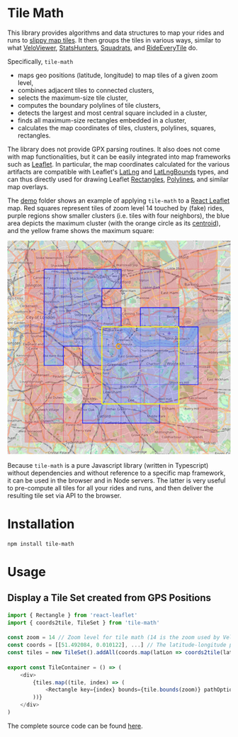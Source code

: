 # Tile Math

This library provides algorithms and data structures to map your rides and runs to [slippy map tiles](https://wiki.openstreetmap.org/wiki/Slippy_map_tilenames).
It then groups the tiles in various ways, similar to what
[VeloViewer](https://veloviewer.com/explorer), [StatsHunters](https://www.statshunters.com),
[Squadrats](https://squadrats.com/activities), and [RideEveryTile](https://rideeverytile.com) do.

Specifically, `tile-math`
* maps geo positions (latitude, longitude) to map tiles of a given zoom level,
* combines adjacent tiles to connected clusters,
* selects the maximum-size tile cluster,
* computes the boundary polylines of tile clusters,
* detects the largest and most central square included in a cluster,
* finds all maximum-size rectangles embedded in a cluster,
* calculates the map coordinates of tiles, clusters, polylines, squares, rectangles.  

The library does not provide GPX parsing routines. It also does not come with map functionalities,
but it can be easily integrated into map frameworks such as [Leaflet](https://leafletjs.com).
In particular, the map coordinates calculated for the various artifacts are compatible with Leaflet's
[LatLng](https://leafletjs.com/reference.html#latlng) and [LatLngBounds](https://leafletjs.com/reference.html#latlngbounds)
types, and can thus directly used for drawing Leaflet [Rectangles](https://leafletjs.com/reference.html#rectangle),
[Polylines](https://leafletjs.com/reference.html#polyline), and similar map overlays.

The [demo](./demo) folder shows an example of applying `tile-math` to a [React Leaflet](https://react-leaflet.js.org) map.
Red squares represent tiles of zoom level 14 touched by (fake) rides,
purple regions show smaller clusters (i.e. tiles with four neighbors),
the blue area depicts the maximum cluster (with the orange circle as its [centroid](https://en.wikipedia.org/wiki/Centroid)),
and the yellow frame shows the maximum square:

<img src="demo.png" alt="Screenshot of the demo integration into React Leaflet" style="width:700px;"/>

Because `tile-math` is a pure Javascript library (written in Typescript) without dependencies
and without reference to a specific map framework, it can be used in the browser and in Node servers.
The latter is very useful to pre-compute all tiles for all your rides and runs, and then deliver
the resulting tile set via API to the browser.

# Installation
```
npm install tile-math
```

# Usage
## Display a Tile Set created from GPS Positions
```typescript jsx
import { Rectangle } from 'react-leaflet'
import { coords2tile, TileSet } from 'tile-math'

const zoom = 14 // Zoom level for tile math (14 is the zoom used by VeloViewer and others)
const coords = [[51.492084, 0.010122], ...] // The latitude-longitude pairs or your rides and runs
const tiles = new TileSet().addAll(coords.map(latLon => coords2tile(latLon, zoom)))

export const TileContainer = () => (
    <div>
        {tiles.map((tile, index) => (
            <Rectangle key={index} bounds={tile.bounds(zoom)} pathOptions={{ color: 'red' }} />
        ))}
    </div>
)
```
The complete source code can be found [here](./demo/src/SimpleTileContainer.tsx).
